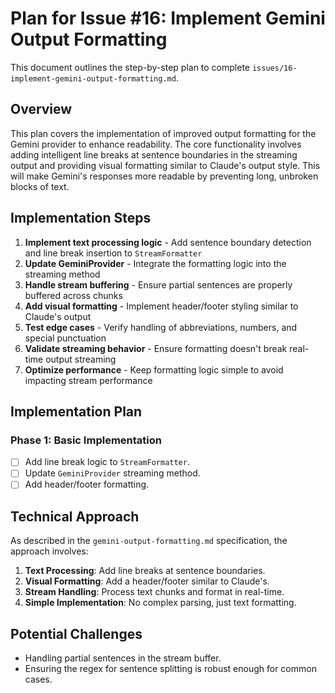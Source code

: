 # Plan for Issue #16: Implement Gemini Output Formatting

This document outlines the step-by-step plan to complete `issues/16-implement-gemini-output-formatting.md`.

## Overview

This plan covers the implementation of improved output formatting for the Gemini provider to enhance readability. The core functionality involves adding intelligent line breaks at sentence boundaries in the streaming output and providing visual formatting similar to Claude's output style. This will make Gemini's responses more readable by preventing long, unbroken blocks of text.

## Implementation Steps

1. **Implement text processing logic** - Add sentence boundary detection and line break insertion to `StreamFormatter`
2. **Update GeminiProvider** - Integrate the formatting logic into the streaming method
3. **Handle stream buffering** - Ensure partial sentences are properly buffered across chunks
4. **Add visual formatting** - Implement header/footer styling similar to Claude's output
5. **Test edge cases** - Verify handling of abbreviations, numbers, and special punctuation
6. **Validate streaming behavior** - Ensure formatting doesn't break real-time output streaming
7. **Optimize performance** - Keep formatting logic simple to avoid impacting stream performance

## Implementation Plan

### Phase 1: Basic Implementation
- [ ] Add line break logic to `StreamFormatter`.
- [ ] Update `GeminiProvider` streaming method.
- [ ] Add header/footer formatting.

## Technical Approach
As described in the `gemini-output-formatting.md` specification, the approach involves:
1.  **Text Processing**: Add line breaks at sentence boundaries.
2.  **Visual Formatting**: Add a header/footer similar to Claude's.
3.  **Stream Handling**: Process text chunks and format in real-time.
4.  **Simple Implementation**: No complex parsing, just text formatting.

## Potential Challenges
- Handling partial sentences in the stream buffer.
- Ensuring the regex for sentence splitting is robust enough for common cases.
